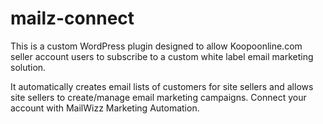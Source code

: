 # mailz-connect
This is a custom WordPress plugin designed to allow Koopoonline.com seller account users to subscribe to a custom white label email marketing solution.  

It automatically creates email lists of customers for site sellers and allows site sellers to create/manage email marketing campaigns.
Connect your account with MailWizz Marketing Automation.
